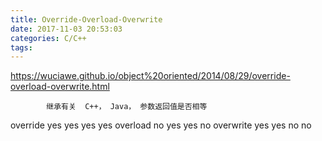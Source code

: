 ```yaml
---
title: Override-Overload-Overwrite
date: 2017-11-03 20:53:03
categories: C/C++
tags:
---
```

https://wuciawe.github.io/object%20oriented/2014/08/29/override-overload-overwrite.html

            继承有关  C++， Java， 参数返回值是否相等
override     yes      yes   yes       yes
overload     no       yes   yes       no
overwrite    yes      yes    no       no
